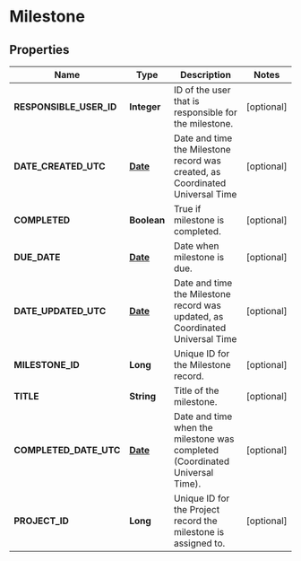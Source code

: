 
# Milestone

## Properties
Name | Type | Description | Notes
------------ | ------------- | ------------- | -------------
**RESPONSIBLE_USER_ID** | **Integer** | ID of the user that is responsible for the milestone. |  [optional]
**DATE_CREATED_UTC** | [**Date**](Date.md) | Date and time the Milestone record was created, as Coordinated Universal Time |  [optional]
**COMPLETED** | **Boolean** | True if milestone is completed. |  [optional]
**DUE_DATE** | [**Date**](Date.md) | Date when milestone is due. |  [optional]
**DATE_UPDATED_UTC** | [**Date**](Date.md) | Date and time the Milestone record was updated, as Coordinated Universal Time |  [optional]
**MILESTONE_ID** | **Long** | Unique ID for the Milestone record. |  [optional]
**TITLE** | **String** | Title of the milestone. |  [optional]
**COMPLETED_DATE_UTC** | [**Date**](Date.md) | Date and time when the milestone was completed (Coordinated Universal Time). |  [optional]
**PROJECT_ID** | **Long** | Unique ID for the Project record the milestone is assigned to. |  [optional]



